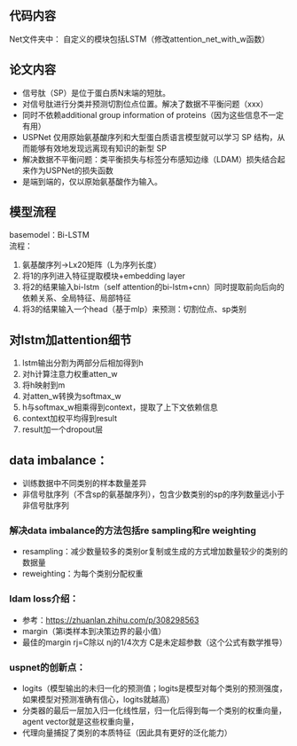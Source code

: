 ## 代码内容
Net文件夹中：
自定义的模块包括LSTM（修改attention_net_with_w函数）

## 论文内容
- 信号肽（SP）是位于蛋白质N末端的短肽。
- 对信号肽进行分类并预测切割位点位置。解决了数据不平衡问题（xxx）
- 同时不依赖additional group information of proteins（因为这些信息不一定有用）
- USPNet 仅用原始氨基酸序列和大型蛋白质语言模型就可以学习 SP 结构，从而能够有效地发现远离现有知识的新型 SP
- 解决数据不平衡问题：类平衡损失与标签分布感知边缘（LDAM）损失结合起来作为USPNet的损失函数
- 是端到端的，仅以原始氨基酸作为输入。

## 模型流程
basemodel：Bi-LSTM  
流程：  
1. 氨基酸序列->Lx20矩阵（L为序列长度）
2. 将1的序列进入特征提取模块+embedding layer
3. 将2的结果输入bi-lstm（self attention的bi-lstm+cnn）同时提取前向后向的依赖关系、全局特征、局部特征
4. 将3的结果输入一个head（基于mlp）来预测：切割位点、sp类别

## 对lstm加attention细节
1. lstm输出分割为两部分后相加得到h
2. 对h计算注意力权重atten_w
3. 将h映射到m
4. 对atten_w转换为softmax_w
5. h与softmax_w相乘得到context，提取了上下文依赖信息
6. context加权平均得到result
7. result加一个dropout层

## data imbalance：
- 训练数据中不同类别的样本数量差异
- 非信号肽序列（不含sp的氨基酸序列），包含少数类别的sp的序列数量远小于非信号肽序列

### 解决data imbalance的方法包括re sampling和re weighting
- resampling：减少数量较多的类别or复制或生成的方式增加数量较少的类别的数据量
- reweighting：为每个类别分配权重

### ldam loss介绍：
- 参考：https://zhuanlan.zhihu.com/p/308298563
- margin（第i类样本到决策边界的最小值）
- 最佳的margin rj=C除以 nj的1/4次方  C是未定超参数（这个公式有数学推导）

### uspnet的创新点：
- logits（模型输出的未归一化的预测值；logits是模型对每个类别的预测强度，如果模型对预测准确有信心，logits就越高）
- 分类器的最后一层加入归一化线性层，归一化后得到每一个类别的权重向量，agent vector就是这些权重向量，
- 代理向量捕捉了类别的本质特征（因此具有更好的泛化能力）
